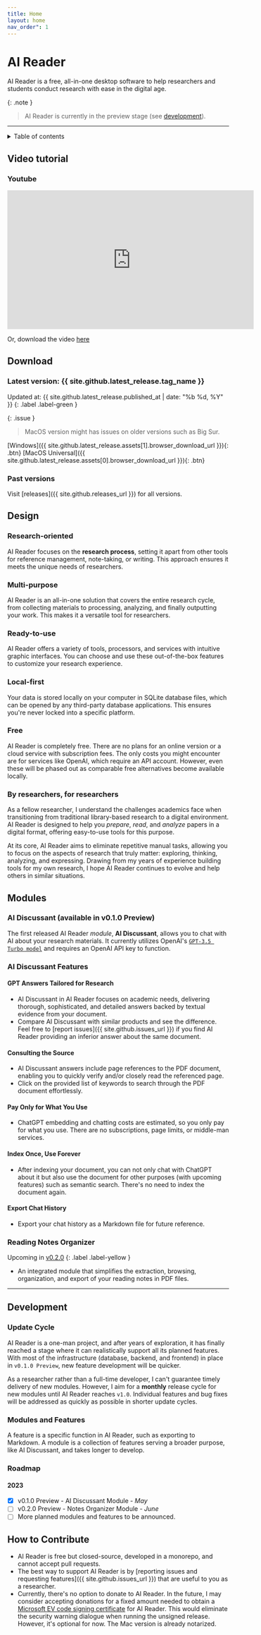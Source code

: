 ```yaml
---
title: Home
layout: home
nav_order": 1
---
```


<!-- ![AI Reader](assets/general/icon.png) -->

# AI Reader

AI Reader is a free, all-in-one desktop software to help researchers and students conduct research with ease in the digital age.

{: .note }
> AI Reader is currently in the preview stage (see [development](#development)).

---

<details markdown="block">
  <summary>
    Table of contents
  </summary>
  {: .text-delta }
1. TOC
{:toc}
</details>

## Video tutorial

### Youtube

<iframe  width="560"
        height="315"  src="https://www.youtube.com/embed/FQfvJ_zOxOE" title="AI Reader 0.1.0 Preview 90 Secs Tutorial" frameborder="0" allow="accelerometer; autoplay; clipboard-write; encrypted-media; gyroscope; picture-in-picture" allowfullscreen></iframe>

Or, download the video [here](assets/v0.1.0/ai_reader_0.1.0_web_demo.mp4)

## Download

### Latest version: __{{ site.github.latest_release.tag_name }}__

Updated at: {{ site.github.latest_release.published_at | date: "%b %d, %Y" }}
{: .label .label-green }

{: .issue }
> MacOS version might has issues on older versions such as Big Sur.

[Windows]({{ site.github.latest_release.assets[1].browser_download_url }}){: .btn}
[MacOS Universal]({{ site.github.latest_release.assets[0].browser_download_url }}){: .btn}

### Past versions

Visit [releases]({{ site.github.releases_url }}) for all versions.

## Design

### Research-oriented

AI Reader focuses on the __research process__, setting it apart from other tools for reference management, note-taking,
or writing. This approach ensures it meets the unique needs of researchers.

### Multi-purpose

AI Reader is an all-in-one solution that covers the entire research cycle, from collecting materials to processing, analyzing, and finally outputting your work. This makes it a versatile tool for researchers.

### Ready-to-use

AI Reader offers a variety of tools, processors, and services with intuitive graphic interfaces. You can choose and use
these out-of-the-box features to customize your research experience.

### Local-first

Your data is stored locally on your computer in SQLite database files, which can be opened by any third-party database
applications. This ensures you're never locked into a specific platform.

### Free

AI Reader is completely free. There are no plans for an online version or a cloud service with subscription fees. The
only costs you might encounter are for services like OpenAI, which require an API account. However, even these will be
phased out as comparable free alternatives become available locally.

### By researchers, for researchers

As a fellow researcher, I understand the challenges academics face when transitioning from traditional library-based
research to a digital environment. AI Reader is designed to help you _prepare_, _read_, and _analyze_ papers in a
digital format, offering easy-to-use tools for this purpose.

At its core, AI Reader aims to eliminate repetitive manual tasks, allowing you to focus on the aspects of research that
truly matter: exploring, thinking, analyzing, and expressing. Drawing from my years of experience building tools for my
own research, I hope AI Reader continues to evolve and help others in similar situations.

## Modules

### AI Discussant (available in v0.1.0 Preview)

The first released AI Reader _module_, __AI Discussant__, allows you to chat with AI about your research materials. It
currently utilizes OpenAI's [`GPT-3.5 Turbo model`](https://platform.openai.com/docs/models/gpt-3-5) and requires an
OpenAI API key to function.

### AI Discussant Features

#### GPT Answers Tailored for Research

- AI Discussant in AI Reader focuses on academic needs, delivering thorough, sophisticated, and detailed answers backed
  by textual evidence from your document.
- Compare AI Discussant with similar products and see the difference. Feel free
  to [report issues]({{ site.github.issues_url }}) if you find AI Reader providing an inferior answer
  about the same document.

#### Consulting the Source

- AI Discussant answers include page references to the PDF document, enabling you to quickly verify and/or closely read
  the referenced page.
- Click on the provided list of keywords to search through the PDF document effortlessly.

#### Pay Only for What You Use

- ChatGPT embedding and chatting costs are estimated, so you only pay for what you use. There are no subscriptions, page
  limits, or middle-man services.

#### Index Once, Use Forever

- After indexing your document, you can not only chat with ChatGPT about it but also use the document for other
  purposes (with upcoming features) such as semantic search. There's no need to index the document again.

#### Export Chat History

- Export your chat history as a Markdown file for future reference.

### Reading Notes Organizer 

Upcoming in [v0.2.0](#roadmap)
{: .label .label-yellow }

- An integrated module that simplifies the extraction, browsing, organization, and export of your reading notes in PDF
  files.

---

## Development

### Update Cycle

AI Reader is a one-man project, and after years of exploration, it has finally reached a stage where it can
realistically support all its planned features. With most of the infrastructure (database, backend, and frontend) in
place in `v0.1.0 Preview`, new feature development will be quicker.

As a researcher rather than a full-time developer, I can't guarantee timely delivery of new modules. However, I aim for
a __monthly__ release cycle for new modules until AI Reader reaches `v1.0`. Individual features and bug fixes will be
addressed as quickly as possible in shorter update cycles.

### Modules and Features

A feature is a specific function in AI Reader, such as exporting to Markdown. A module is a collection of features
serving a broader purpose, like AI Discussant, and takes longer to develop.

### Roadmap

#### 2023

- [x] v0.1.0 Preview - AI Discussant Module - _May_
- [ ] v0.2.0 Preview - Notes Organizer Module - _June_
- [ ] More planned modules and features to be announced.

## How to Contribute

- AI Reader is free but closed-source, developed in a monorepo, and cannot accept pull requests.
- The best way to support AI Reader is
  by [reporting issues and requesting features]({{ site.github.issues_url }}) that are useful to you as
  a researcher.
- Currently, there's no option to donate to AI Reader. In the future, I may consider accepting donations for a fixed
  amount needed to obtain
  a [Microsoft EV code signing certificate](https://learn.microsoft.com/en-us/windows-hardware/drivers/dashboard/code-signing-cert-manage)
  for AI Reader. This would eliminate the security warning dialogue when running the unsigned release. However, it's
  optional for now. The Mac version is already notarized.
